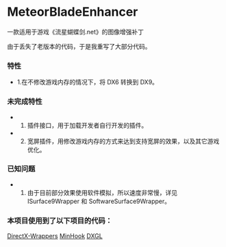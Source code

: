 # MeteorBladeEnhancer
一款适用于游戏《流星蝴蝶剑.net》的图像增强补丁

由于丢失了老版本的代码，于是我重写了大部分代码。


### 特性
* 1.在不修改游戏内存的情况下，将 DX6 转换到 DX9。

### 未完成特性
* 1. 插件接口，用于加载开发者自行开发的插件。
* 2. 宽屏插件，用修改游戏内存的方式来达到支持宽屏的效果，以及其它游戏优化。

### 已知问题
* 1. 由于目前部分效果使用软件模拟，所以速度非常慢，详见 ISurface9Wrapper 和 SoftwareSurface9Wrapper。


### 本项目使用到了以下项目的代码：
[DirectX-Wrappers](#https://github.com/elishacloud/DirectX-Wrappers)
[MinHook](#https://github.com/TsudaKageyu/minhook)
[DXGL](#https://www.dxgl.info)